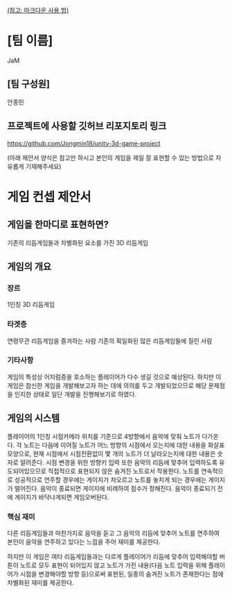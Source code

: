 [(참고: 마크다운 사용 법)](https://gist.github.com/ihoneymon/652be052a0727ad59601)

# [팀 이름]
JaM
## [팀 구성원]
안종민
## 프로젝트에 사용할 깃허브 리포지토리 링크
https://github.com/Jongmin18/unity-3d-game-project

(아래 제안서 양식은 참고만 하시고 본인의 게임을 제일 잘 표현할 수 있는 방법으로 자유롭게 기재해주세요)
# 게임 컨셉 제안서

## 게임을 한마디로 표현하면?
기존의 리듬게임들과 차별화된 요소를 가진 3D 리듬게임
## 게임의 개요
### 장르
1인칭 3D 리듬게임
### 타겟층
연령무관 리듬게임을 즐겨하는 사람
기존의 획일화된 많은 리듬게임들에 질린 사람
### 기타사항
게임의 특성상 어지럼증을 호소하는 플레이어가 다수 생길 것으로 예상된다.
하지만 이 게임은 참신한 게임을 개발해보고자 하는 데에 의의를 두고 개발되었으므로
해당 문제점을 인지한 상태로 일단 개발을 진행해보기로 하였다.

## 게임의 시스템
플레이어의 1인칭 시점카메라 위치를 기준으로 4방향에서 음악에 맞춰 노트가 다가온다.
각 노트는 다음에 이어질 노트가 어느 방향의 시점에서 오는지에 대한 내용을 화살표 모양으로,
현재 시점에서 시점전환없이 몇 개의 노트가 더 날라오는지에 대한 내용은 숫자로 알려준다.
시점 변경을 위한 방향키 입력 또한 음악의 리듬에 맞추어 입력하도록 유도되어있으므로
직접적으로 표현되지 않은 숨겨진 노트로서 작용한다.
노트를 연속적으로 성공적으로 연주할 경우에는 게이지가 차오르고
노트를 놓치게 되는 경우에는 게이지가 떨어진다.
음악이 종료되면 게이지에 비례하여 점수가 정해진다.
음악이 종료되기 전에 게이지가 바닥나게되면 게임오버된다.

### 핵심 재미
다른 리듬게임들과 마찬가지로
음악을 듣고 그 음악의 리듬에 맞추어 노트를 연주하여
본인이 음악을 연주하고 있다는 느낌을 주어 재미를 제공한다.

하지만 이 게임은 여타 리듬게임들과는 다르게
플레이어가 리듬에 맞추어 입력해야할 버튼이 노트로 모두 표현이 되어있지 않고
노트가 가진 내용(다음 노트 입력을 위해 플레이어가 시점을 변경해야할 방향 등)으로써
표현된, 일종의 숨겨진 노트가 존재한다는 점에 차별화된 재미를 제공한다.
